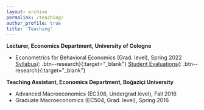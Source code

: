 ```yaml
---
layout: archive
permalink: /teaching/
author_profile: true
title: 'Teaching'
---
```


**Lecturer, Economics Department, University of Cologne**
   * Econometrics for Behavioral Economics (Grad. level), Spring 2022
   [Syllabus](/files/Syllabus_Econometrics.pdf){: .btn--research}{:target="_blank"} [Student Evaluations](/files/student_evaluations_eng.pdf){: .btn--research}{:target="_blank"}

**Teaching Assistant, Economics Department, Boğaziçi University**
   * Advanced Macroeconomics (EC308, Undergrad level), Fall 2016
   * Graduate Macroeconomics (EC504, Grad. level), Spring 2016

    




